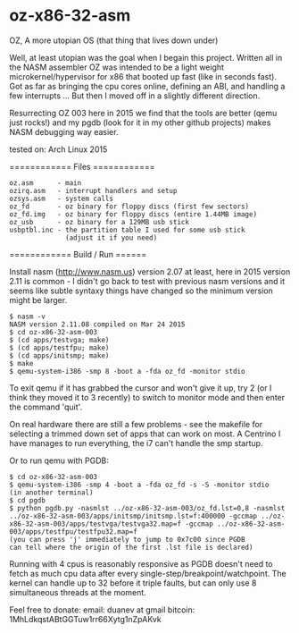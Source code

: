 oz-x86-32-asm
=============

OZ, A more utopian OS (that thing that lives down under)

Well, at least utopian was the goal when I begain this project.
Written all in the NASM assembler OZ was intended to be a light weight
microkernel/hypervisor for x86 that booted up fast (like in seconds fast).
Got as far as bringing the cpu cores online, defining an ABI, and handling
a few interrupts ...  But then I moved off in a slightly different direction.

Resurrecting OZ 003 here in 2015 we find that the tools are better (qemu just
rocks!) and my pgdb (look for it in my other github projects) makes NASM
debugging way easier.


tested on: Arch Linux 2015


============ Files ============

    oz.asm      - main
    ozirq.asm   - interrupt handlers and setup
    ozsys.asm   - system calls
    oz_fd       - oz binary for floppy discs (first few sectors)
    oz_fd.img   - oz binary for floppy discs (entire 1.44MB image)
    oz_usb      - oz binary for a 129MB usb stick
    usbptbl.inc - the partition table I used for some usb stick
                  (adjust it if you need)

============ Build / Run ======

Install nasm (http://www.nasm.us) version 2.07 at least,
here in 2015 version 2.11 is common - I didn't go back to test with
previous nasm versions and it seems like subtle syntaxy things have
changed so the minimum version might be larger.

    $ nasm -v
    NASM version 2.11.08 compiled on Mar 24 2015
    $ cd oz-x86-32-asm-003
    $ (cd apps/testvga; make)
    $ (cd apps/testfpu; make)
    $ (cd apps/initsmp; make)
    $ make
    $ qemu-system-i386 -smp 8 -boot a -fda oz_fd -monitor stdio

To exit qemu if it has grabbed the cursor and won't give it up,
try <ctrl><alt>2 (or I think they moved it to <ctrl><alt>3 recently)
to switch to monitor mode and then enter the command 'quit'.

On real hardware there are still a few problems - see the makefile for
selecting a trimmed down set of apps that can work on most.  A Centrino
I have manages to run everything, the i7 can't handle the smp startup.

Or to run qemu with PGDB:

    $ cd oz-x86-32-asm-003
    $ qemu-system-i386 -smp 4 -boot a -fda oz_fd -s -S -monitor stdio
    (in another terminal)
    $ cd pgdb
    $ python pgdb.py -nasmlst ../oz-x86-32-asm-003/oz_fd.lst=0,8 -nasmlst ../oz-x86-32-asm-003/apps/initsmp/initsmp.lst=f:400000 -gccmap ../oz-x86-32-asm-003/apps/testvga/testvga32.map=f -gccmap ../oz-x86-32-asm-003/apps/testfpu/testfpu32.map=f
    (you can press 'j' immediately to jump to 0x7c00 since PGDB
    can tell where the origin of the first .lst file is declared)

Running with 4 cpus is reasonably responsive as PGDB doesn't need to fetch
as much cpu data after every single-step/breakpoint/watchpoint.  The kernel
can handle up to 32 before it triple faults, but can only use 8 simultaneous
threads at the moment.




Feel free to donate:
    email: duanev at gmail
    bitcoin: 1MhLdkqstABtGGTuw1rr66Xytg1nZpAKvk


